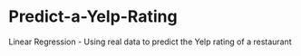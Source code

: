 # Predict-a-Yelp-Rating
Linear Regression - Using real data to predict the Yelp rating of a restaurant
